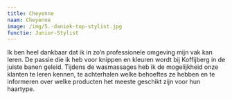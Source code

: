 ```yaml
---
title: Cheyenne
naam: Cheyenne
image: /img/5.-daniek-top-stylist.jpg
functie: Junior-Stylist
---
```


Ik ben heel dankbaar dat ik in zo’n professionele omgeving mijn vak kan leren. De passie die ik heb voor knippen en kleuren wordt bij Koffijberg in de juiste banen geleid. Tijdens de wasmassages heb ik de mogelijkheid onze klanten te leren kennen, te achterhalen welke behoeftes ze hebben en te informeren over welke producten het meeste geschikt zijn voor hun haartype.